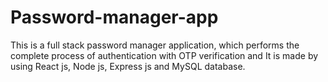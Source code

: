 # Password-manager-app
This is a full stack password manager application, which performs the complete process of authentication with OTP verification and It is made by using React js, Node js, Express js and MySQL database.
